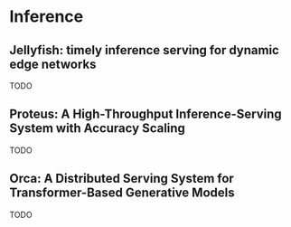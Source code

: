 # Inference

## Jellyfish: timely inference serving for dynamic edge networks

TODO

## Proteus: A High-Throughput Inference-Serving System with Accuracy Scaling

TODO

## Orca: A Distributed Serving System for Transformer-Based Generative Models

TODO
